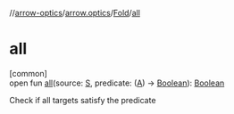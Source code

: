 //[arrow-optics](../../../index.md)/[arrow.optics](../index.md)/[Fold](index.md)/[all](all.md)

# all

[common]\
open fun [all](all.md)(source: [S](index.md), predicate: ([A](index.md)) -&gt; [Boolean](https://kotlinlang.org/api/latest/jvm/stdlib/kotlin/-boolean/index.html)): [Boolean](https://kotlinlang.org/api/latest/jvm/stdlib/kotlin/-boolean/index.html)

Check if all targets satisfy the predicate
